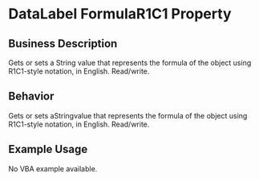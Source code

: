 # DataLabel FormulaR1C1 Property

## Business Description
Gets or sets a String value that represents the formula of the object using R1C1-style notation, in English. Read/write.

## Behavior
Gets or sets aStringvalue that represents the formula of the object using R1C1-style notation, in English. Read/write.

## Example Usage
No VBA example available.
